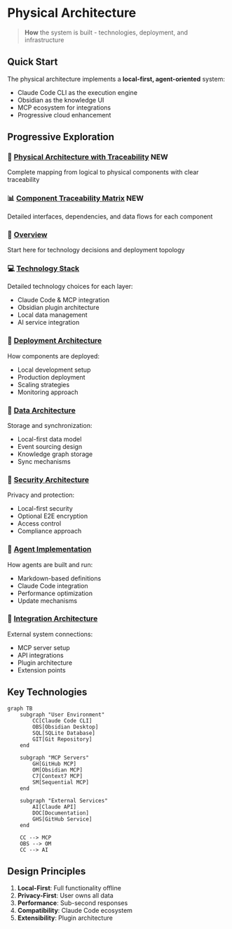# Physical Architecture

> **How** the system is built - technologies, deployment, and infrastructure

## Quick Start

The physical architecture implements a **local-first, agent-oriented** system:
- Claude Code CLI as the execution engine
- Obsidian as the knowledge UI
- MCP ecosystem for integrations
- Progressive cloud enhancement

## Progressive Exploration

### 🎯 [Physical Architecture with Traceability](Physical-Architecture-With-Traceability.md) **NEW**
Complete mapping from logical to physical components with clear traceability

### 📊 [Component Traceability Matrix](Component-Traceability-Matrix.md) **NEW**
Detailed interfaces, dependencies, and data flows for each component

### 🔧 [Overview](Overview.md)
Start here for technology decisions and deployment topology

### 💻 [Technology Stack](Technology-Stack.md)
Detailed technology choices for each layer:
- Claude Code & MCP integration
- Obsidian plugin architecture
- Local data management
- AI service integration

### 🚀 [Deployment Architecture](Deployment.md)
How components are deployed:
- Local development setup
- Production deployment
- Scaling strategies
- Monitoring approach

### 💾 [Data Architecture](Data-Architecture.md)
Storage and synchronization:
- Local-first data model
- Event sourcing design
- Knowledge graph storage
- Sync mechanisms

### 🔐 [Security Architecture](Security.md)
Privacy and protection:
- Local-first security
- Optional E2E encryption
- Access control
- Compliance approach

### 🤖 [Agent Implementation](Agent-Implementation.md)
How agents are built and run:
- Markdown-based definitions
- Claude Code integration
- Performance optimization
- Update mechanisms

### 🔌 [Integration Architecture](Integrations.md)
External system connections:
- MCP server setup
- API integrations
- Plugin architecture
- Extension points

## Key Technologies

```mermaid
graph TB
    subgraph "User Environment"
        CC[Claude Code CLI]
        OBS[Obsidian Desktop]
        SQL[SQLite Database]
        GIT[Git Repository]
    end
    
    subgraph "MCP Servers"
        GH[GitHub MCP]
        OM[Obsidian MCP]
        C7[Context7 MCP]
        SM[Sequential MCP]
    end
    
    subgraph "External Services"
        AI[Claude API]
        DOC[Documentation]
        GHS[GitHub Service]
    end
    
    CC --> MCP
    OBS --> OM
    CC --> AI
```

## Design Principles

1. **Local-First**: Full functionality offline
2. **Privacy-First**: User owns all data
3. **Performance**: Sub-second responses
4. **Compatibility**: Claude Code ecosystem
5. **Extensibility**: Plugin architecture